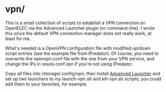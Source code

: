 # vpn/
This is a small collection of scripts to establish a VPN connection on
OpenELEC via the Advanced Launcher plugin (or command-line). I wrote this
since the default VPN connection manager does not really work, at least for me.

What's needed is a OpenVPN configuration file with modified up/down script
entries (see the example file from IPredator). Of course, you need to
overwrite the openvpn.conf file with the one from your VPN service, and
change the IPs in resolv.conf.vpn if you're not using IPredator.

Copy all files into /storage/.config/vpn, then install
[Advanced Launcher](http://gwenael.ca/forum/announcements.php?aid=4) and set
up two launchers to my launch-vpn.sh and kill-vpn.sh scripts; you could add
them to your favorites, for example.
